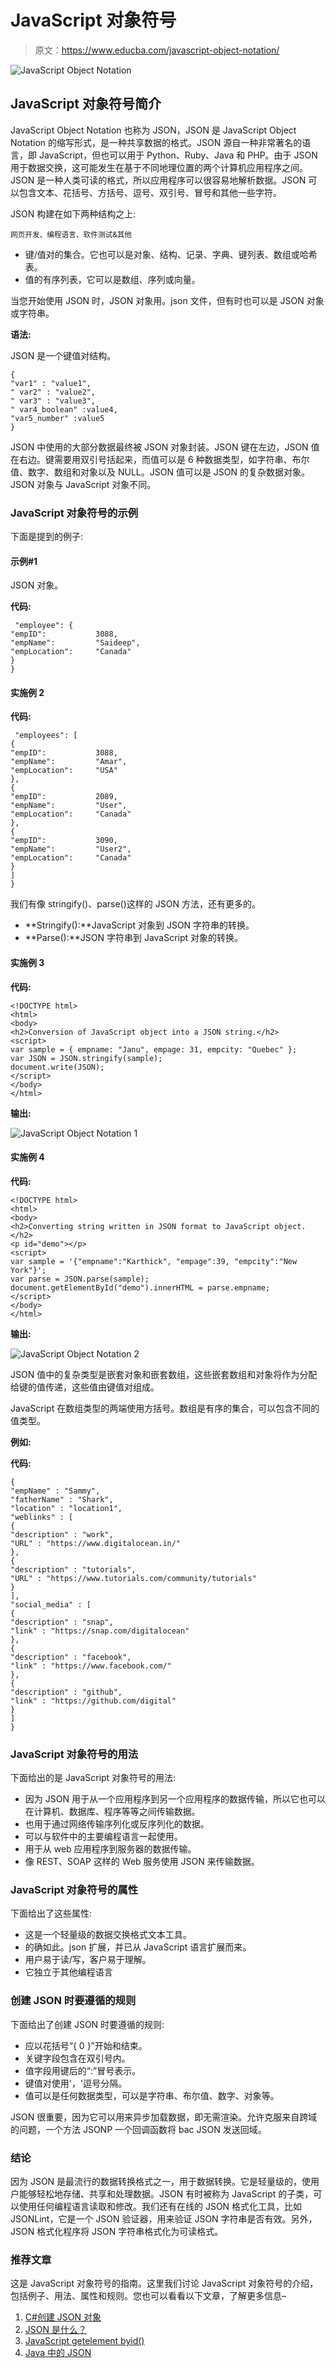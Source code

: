 # JavaScript 对象符号

> 原文：<https://www.educba.com/javascript-object-notation/>

![JavaScript Object Notation](img/f6a4077a232e34f640f1b866d1e27779.png)



## JavaScript 对象符号简介

JavaScript Object Notation 也称为 JSON，JSON 是 JavaScript Object Notation 的缩写形式，是一种共享数据的格式。JSON 源自一种非常著名的语言，即 JavaScript，但也可以用于 Python、Ruby、Java 和 PHP。由于 JSON 用于数据交换，这可能发生在基于不同地理位置的两个计算机应用程序之间。JSON 是一种人类可读的格式，所以应用程序可以很容易地解析数据。JSON 可以包含文本、花括号、方括号、逗号、双引号、冒号和其他一些字符。

JSON 构建在如下两种结构之上:

<small>网页开发、编程语言、软件测试&其他</small>

*   键/值对的集合。它也可以是对象、结构、记录、字典、键列表、数组或哈希表。
*   值的有序列表，它可以是数组、序列或向量。

当您开始使用 JSON 时，JSON 对象用。json 文件，但有时也可以是 JSON 对象或字符串。

**语法:**

JSON 是一个键值对结构。

```
{
"var1" : "value1",
" var2" : "value2",
" var3" : "value3",
" var4_boolean" :value4,
"var5_number" :value5
}
```

JSON 中使用的大部分数据最终被 JSON 对象封装。JSON 键在左边，JSON 值在右边。键需要用双引号括起来，而值可以是 6 种数据类型，如字符串、布尔值、数字、数组和对象以及 NULL。JSON 值可以是 JSON 的复杂数据对象。JSON 对象与 JavaScript 对象不同。

### JavaScript 对象符号的示例

下面是提到的例子:

#### 示例#1

JSON 对象。

**代码:**

```
 "employee": {
"empID":           3088,
"empName":         "Saideep",
"empLocation":     "Canada"
}
}
```

#### 实施例 2

**代码:**

```
 "employees": [
{
"empID":           3088,
"empName":         "Amar",
"empLocation":     "USA"
},
{
"empID":           2089,
"empName":         "User",
"empLocation":     "Canada"
},
{
"empID":           3090,
"empName":         "User2",
"empLocation":     "Canada"
}
]
}
```

我们有像 stringify()、parse()这样的 JSON 方法，还有更多的。

*   **Stringify():**JavaScript 对象到 JSON 字符串的转换。
*   **Parse():**JSON 字符串到 JavaScript 对象的转换。

#### 实施例 3

**代码:**

```
<!DOCTYPE html>
<html>
<body>
<h2>Conversion of JavaScript object into a JSON string.</h2>
<script>
var sample = { empname: "Janu", empage: 31, empcity: "Quebec" };
var JSON = JSON.stringify(sample);
document.write(JSON);
</script>
</body>
</html>
```

**输出:**

![JavaScript Object Notation 1](img/5795c229ebdde986b23901d2df82e887.png)



#### 实施例 4

**代码:**

```
<!DOCTYPE html>
<html>
<body>
<h2>Converting string written in JSON format to JavaScript object.</h2>
<p id="demo"></p>
<script>
var sample = '{"empname":"Karthick", "empage":39, "empcity":"New York"}';
var parse = JSON.parse(sample);
document.getElementById("demo").innerHTML = parse.empname;
</script>
</body>
</html>
```

**输出:**

![JavaScript Object Notation 2](img/4f5d93e447afca357bd19ac169685231.png)



JSON 值中的复杂类型是嵌套对象和嵌套数组，这些嵌套数组和对象将作为分配给键的值传递，这些值由键值对组成。

JavaScript 在数组类型的两端使用方括号。数组是有序的集合，可以包含不同的值类型。

**例如:**

**代码:**

```
{
"empName" : "Sammy",
"fatherName" : "Shark",
"location" : "location1",
"weblinks" : [
{
"description" : "work",
"URL" : "https://www.digitalocean.in/"
},
{
"description" : "tutorials",
"URL" : "https://www.tutorials.com/community/tutorials"
}
],
"social_media" : [
{
"description" : "snap",
"link" : "https://snap.com/digitalocean"
},
{
"description" : "facebook",
"link" : "https://www.facebook.com/"
},
{
"description" : "github",
"link" : "https://github.com/digital"
}
]
}
```

### JavaScript 对象符号的用法

下面给出的是 JavaScript 对象符号的用法:

*   因为 JSON 用于从一个应用程序到另一个应用程序的数据传输，所以它也可以在计算机、数据库、程序等等之间传输数据。
*   也用于通过网络传输序列化或反序列化的数据。
*   可以与软件中的主要编程语言一起使用。
*   用于从 web 应用程序到服务器的数据传输。
*   像 REST、SOAP 这样的 Web 服务使用 JSON 来传输数据。

### JavaScript 对象符号的属性

下面给出了这些属性:

*   这是一个轻量级的数据交换格式文本工具。
*   的确如此。json 扩展，并已从 JavaScript 语言扩展而来。
*   用户易于读/写，客户易于理解。
*   它独立于其他编程语言

### 创建 JSON 时要遵循的规则

下面给出了创建 JSON 时要遵循的规则:

*   应以花括号“{ 0 }”开始和结束。
*   关键字段包含在双引号内。
*   值字段用键后的“:”冒号表示。
*   键值对使用'，'逗号分隔。
*   值可以是任何数据类型，可以是字符串、布尔值、数字、对象等。

JSON 很重要，因为它可以用来异步加载数据，即无需渲染。允许克服来自跨域的问题，一个方法 JSONP 一个回调函数将 bac JSON 发送回域。

### 结论

因为 JSON 是最流行的数据转换格式之一，用于数据转换。它是轻量级的，使用户能够轻松地存储、共享和处理数据。JSON 有时被称为 JavaScript 的子类，可以使用任何编程语言读取和修改。我们还有在线的 JSON 格式化工具，比如 JSONLint，它是一个 JSON 验证器，用来验证 JSON 字符串是否有效。另外，JSON 格式化程序将 JSON 字符串格式化为可读格式。

### 推荐文章

这是 JavaScript 对象符号的指南。这里我们讨论 JavaScript 对象符号的介绍，包括例子、用法、属性和规则。您也可以看看以下文章，了解更多信息–

1.  [C#创建 JSON 对象](https://www.educba.com/c-sharp-create-json-object/)
2.  [JSON 是什么？](https://www.educba.com/what-is-json/)
3.  [JavaScript getelement byid()](https://www.educba.com/javascript-getelementbyid/)
4.  [Java 中的 JSON](https://www.educba.com/json-in-java/)





